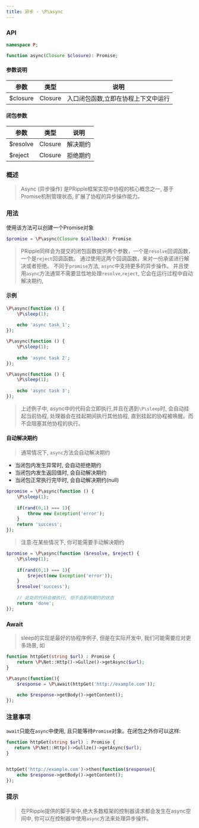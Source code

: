 ```yaml
---
title: 异步 - \P\async
---
```


### API

```php
namespace P;

function async(Closure $closure): Promise;
```

#### 参数说明

| 参数       | 类型      | 说明                 |
|----------|---------|--------------------|
| $closure | Closure | 入口闭包函数,立即在协程上下文中运行 |

#### 闭包参数

| 参数       | 类型      | 说明   |
|----------|---------|------|
| $resolve | Closure | 解决期约 |
| $reject  | Closure | 拒绝期约 |

### 概述

> Async (异步操作) 是PRipple框架实现中协程的核心概念之一, 基于Promise机制管理状态, 扩展了协程的异步操作能力。

### 用法

使用该方法可以创建一个Promise对象

```php
$promise = \P\async(Closure $callback): Promise
```

> PRipple同样会为提交的闭包函数提供两个参数，一个是`resolve`回调函数，一个是`reject`回调函数。
> 通过使用这两个回调函数，来对一份承诺进行解决或者拒绝。 不同于`promise`方法, `async`中支持更多的异步操作。
> 并且使用`async`方法通常不需要显性地处理`resolve`,`reject`, 它会在运行过程中自动解决期约,

#### 示例

```php
\P\async(function () {
    \P\sleep(1);
    
    echo 'async task 1';
});

\P\async(function () {
    \P\sleep(1);
    
    echo 'async task 2';
});

\P\async(function () {
    \P\sleep(1);
    
    echo 'async task 3';
});
```

> 上述例子中, async中的代码会立即执行,并且在遇到`\P\sleep`时, 会自动挂起当前协程, 处理器会在挂起期间执行其他协程,
> 直到挂起的协程被唤醒。而不会阻塞其他协程的执行。

#### 自动解决期约

> 通常情况下, `async`方法会自动解决期约

- 当闭包内发生异常时, 会自动拒绝期约
- 当闭包内发生返回值时, 会自动解决期约
- 当闭包正常执行完毕时, 会自动解决期约(null)

```php
$promise = \P\async(function () {
    \P\sleep(1);
    
    if(rand(0,1) === 1){
        throw new Exception('error');
    }
    return 'success';
});
```

> 注意:在某些情况下, 你可能需要手动解决期约

```php
$promise = \P\async(function ($resolve, $reject) {
    \P\sleep(1);
    
    if(rand(0,1) === 1){
        $reject(new Exception('error'));
    }
    $resolve('success');
    
    // 此处的代码会被执行, 但不会影响期约的状态
    return 'done';
});
```

### Await

> sleep的实现是最好的协程序例子, 但是在实际开发中, 我们可能需要应对更多场景, 如

```php
function httpGet(string $url) : Promise {
    return \P\Net::Http()->Gullze()->getAsync($url);
}

\P\async(function(){
    $response = \P\await(httpGet('http://example.com'));
    
    echo $response->getBody()->getContent();
});
```

### 注意事项

`await`只能在`async`中使用, 且只能等待`Promise`对象。在闭包之外你可以这样:

```php
function httpGet(string $url) : Promise {
   return \P\Net::Http()->Gullze()->getAsync($url);
}


httpGet('http://example.com')->then(function($response){
    echo $response->getBody()->getContent();
});
```

### 提示

> 在PRipple提供的脚手架中,绝大多数框架的控制器请求都会发生在async空间中, 你可以在控制器中使用`async`方法来处理异步操作。

